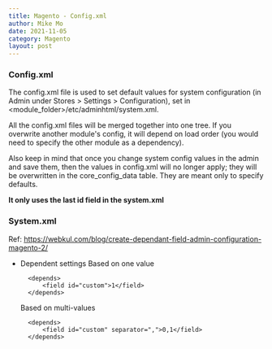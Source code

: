 ```yaml
---
title: Magento - Config.xml
author: Mike Mo
date: 2021-11-05
category: Magento
layout: post
---
```


### Config.xml

The config.xml file is used to set default values for system configuration (in Admin under Stores > Settings > Configuration), set in <module_folder>/etc/adminhtml/system.xml.

All the config.xml files will be merged together into one tree. If you overwrite another module's config, it will depend on load order (you would need to specify the other module as a dependency).

Also keep in mind that once you change system config values in the admin and save them, then the values in config.xml will no longer apply; they will be overwritten in the core_config_data table. They are meant only to specify defaults.

<strong>It only uses the last id field in the system.xml</strong>

### System.xml
Ref: https://webkul.com/blog/create-dependant-field-admin-configuration-magento-2/
- Dependent settings
  Based on one value
  ```
    <depends>
        <field id="custom">1</field>
    </depends>
  ```
  Based on multi-values
  ```
    <depends>
        <field id="custom" separator=",">0,1</field>
    </depends>
  ```